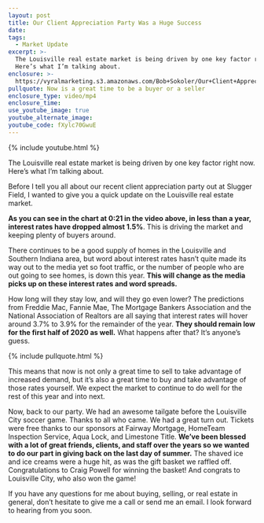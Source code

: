 ```yaml
---
layout: post
title: Our Client Appreciation Party Was a Huge Success
date:
tags:
  - Market Update
excerpt: >-
  The Louisville real estate market is being driven by one key factor right now.
  Here’s what I’m talking about.
enclosure: >-
  https://vyralmarketing.s3.amazonaws.com/Bob+Sokoler/Our+Client+Appreciation+Party+Was+a+Huge+Success.mp4
pullquote: Now is a great time to be a buyer or a seller
enclosure_type: video/mp4
enclosure_time:
use_youtube_image: true
youtube_alternate_image:
youtube_code: fXylc70GwuE
---
```


{% include youtube.html %}

The Louisville real estate market is being driven by one key factor right now. Here’s what I’m talking about.

Before I tell you all about our recent client appreciation party out at Slugger Field, I wanted to give you a quick update on the Louisville real estate market.

**As you can see in the chart at 0:21 in the video above, in less than a year, interest rates have dropped almost 1.5%**. This is driving the market and keeping plenty of buyers around.

There continues to be a good supply of homes in the Louisville and Southern Indiana area, but word about interest rates hasn’t quite made its way out to the media yet so foot traffic, or the number of people who are out going to see homes, is down this year. **This will change as the media picks up on these interest rates and word spreads.&nbsp;**

How long will they stay low, and will they go even lower? The predictions from Freddie Mac, Fannie Mae, The Mortgage Bankers Association and the National Association of Realtors are all saying that interest rates will hover around 3.7% to 3.9% for the remainder of the year. **They should remain low for the first half of 2020 as well.** What happens after that? It’s anyone’s guess.

{% include pullquote.html %}

This means that now is not only a great time to sell to take advantage of increased demand, but it’s also a great time to buy and take advantage of those rates yourself. We expect the market to continue to do well for the rest of this year and into next.

Now, back to our party. We had an awesome tailgate before the Louisville City soccer game. Thanks to all who came. We had a great turn out. Tickets were free thanks to our sponsors at Fairway Mortgage, HomeTeam Inspection Service, Aqua Lock, and Limestone Title. **We’ve been blessed with a lot of great friends, clients, and staff over the years so we wanted to do our part in giving back on the last day of summer.** The shaved ice and ice creams were a huge hit, as was the gift basket we raffled off. Congratulations to Craig Powell for winning the basket\! And congrats to Louisville City, who also won the game\!

If you have any questions for me about buying, selling, or real estate in general, don’t hesitate to give me a call or send me an email. I look forward to hearing from you soon.